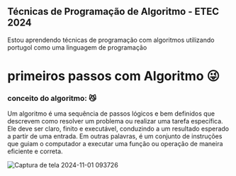 ## Técnicas de Programação de Algoritmo - ETEC 2024

Estou aprendendo técnicas de programação com algoritmos utilizando portugol como uma linguagem de programação

# primeiros passos com Algoritmo :stuck_out_tongue_winking_eye:	
### conceito do algoritmo: :smirk_cat:	


Um algoritmo é uma sequência de passos lógicos e bem definidos que descrevem como resolver um problema ou realizar uma tarefa específica. Ele deve ser claro, finito e executável, conduzindo a um resultado esperado a partir de uma entrada. Em outras palavras, é um conjunto de instruções que guiam o computador a executar uma função ou operação de maneira eficiente e correta.

![Captura de tela 2024-11-01 093726](https://github.com/user-attachments/assets/c10efd16-5bd5-4aaa-825f-3a10db4835a7)

